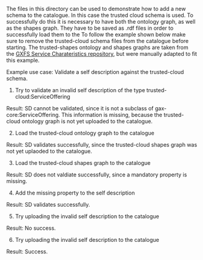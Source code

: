 The files in this directory can be used to demonstrate how to add a new schema to the catalogue. In this case the trusted cloud schema is used. To successfully do this it is necessary to have both the ontology graph, as well as the shapes graph. They have to be saved as .rdf files in order to successfully load them to the
To follow the example shown below make sure to remove the trusted-cloud schema files from the catalogue before starting.
The trusted-shapes ontology and shapes graphs are taken from the [GXFS Service Charateristics repository](https://gitlab.com/gaia-x/technical-committee/service-characteristics), but were manually adapted to fit this example.

Example use case: Validate a self description against the trusted-cloud schema.

1. Try to validate an invalid self description of the type trusted-cloud:ServiceOffering
    
Result: SD cannot be validated, since it is not a subclass of gax-core:ServiceOffering. This information is missing, because the trusted-cloud ontology graph is not yet uploaded to the catalogue.

2. Load the trusted-cloud ontology graph to the catalogue

Result: SD validates successfully, since the trusted-cloud shapes graph was not yet uplaoded to the catalogue.

3. Load the trusted-cloud shapes graph to the catalogue

Result: SD does not valdiate successfully, since a mandatory property is missing.

4. Add the missing property to the self description

Result: SD validates successfully. 

5. Try uploading the invalid self description to the catalogue

Result: No success.

6. Try uploading the invalid self description to the catalogue

Result: Success.